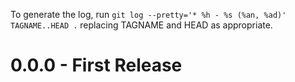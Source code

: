 To generate the log, run `git log --pretty='* %h - %s (%an, %ad)' TAGNAME..HEAD .` replacing TAGNAME and HEAD as appropriate.

# 0.0.0 - First Release
